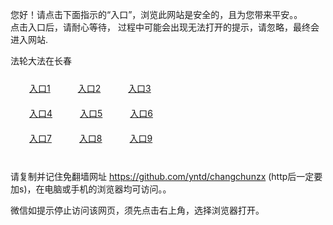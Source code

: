 您好！请点击下面指示的“入口”，浏览此网站是安全的，且为您带来平安。。 <br/>
点击入口后，请耐心等待， 过程中可能会出现无法打开的提示，请忽略，最终会进入网站. </br>

法轮大法在长春<br/>
<div style="padding:10px"><a style="margin:20px" target="_blank" href="https://d36fpw1h1xovgw.cloudfront.net/2Qpsp?zxqqj" id="ccLink1" rel="nofollow">入口1</a> <a target="_blank" style="margin:20px" href="https://d2f0bs70t3ajrg.cloudfront.net/2Qpsp?wstqfrtb" id="ccLink2" rel="nofollow">入口2</a> <a style="margin:20px" target="_blank" href="https://d2du14lkywtt1t.cloudfront.net/2Qpsp?bdqpfgr" id="ccLink3" rel="nofollow">入口3</a></div>

<div style="padding:10px" ><a style="margin:20px" target="_blank" href="https://d36fpw1h1xovgw.cloudfront.net/2Qpsp?zxqqj" id="ccLink4" rel="nofollow">入口4</a> <a style="margin:20px" href="https://d2f0bs70t3ajrg.cloudfront.net/2Qpsp?wstqfrtb" target="_blank" id="ccLink5" rel="nofollow">入口5</a> <a style="margin:20px" href="https://d2du14lkywtt1t.cloudfront.net/2Qpsp?bdqpfgr" target="_blank" id="ccLink6" rel="nofollow">入口6</a></div>

<div style="padding:10px"><a style="margin:20px" target="_blank" href="https://d36fpw1h1xovgw.cloudfront.net/2Qpsp?zxqqj" id="ccLink7" rel="nofollow">入口7</a> <a style="margin:20px" href="https://d2f0bs70t3ajrg.cloudfront.net/2Qpsp?wstqfrtb" target="_blank" id="ccLink8" rel="nofollow">入口8</a> <a style="margin:20px" target="_blank" href="https://d2du14lkywtt1t.cloudfront.net/2Qpsp?bdqpfgr" id="ccLink9" rel="nofollow">入口9</a></div>

<br/>



请复制并记住免翻墙网址 https://github.com/yntd/changchunzx (http后一定要加s)，在电脑或手机的浏览器均可访问。。<br/>

微信如提示停止访问该网页，须先点击右上角，选择浏览器打开。
